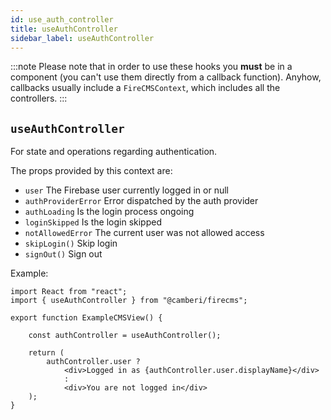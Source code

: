 ```yaml
---
id: use_auth_controller
title: useAuthController
sidebar_label: useAuthController
---
```


:::note
Please note that in order to use these hooks you **must** be in
a component (you can't use them directly from a callback function).
Anyhow, callbacks usually include a `FireCMSContext`, which includes all
the controllers.
:::

## `useAuthController`
For state and operations regarding authentication.

The props provided by this context are:

* `user` The Firebase user currently logged in or null
* `authProviderError` Error dispatched by the auth provider
* `authLoading` Is the login process ongoing
* `loginSkipped` Is the login skipped
* `notAllowedError` The current user was not allowed access
* `skipLogin()` Skip login
* `signOut()` Sign out

Example:

```tsx
import React from "react";
import { useAuthController } from "@camberi/firecms";

export function ExampleCMSView() {

    const authController = useAuthController();

    return (
        authController.user ?
            <div>Logged in as {authController.user.displayName}</div>
            :
            <div>You are not logged in</div>
    );
}
```

